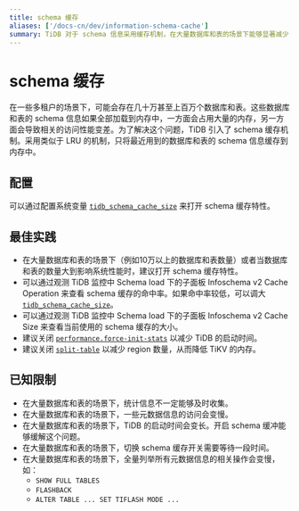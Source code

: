 ```yaml
---
title: schema 缓存
aliases: ['/docs-cn/dev/information-schema-cache']
summary: TiDB 对于 schema 信息采用缓存机制，在大量数据库和表的场景下能够显著减少 schema 信息的内存占用以及提高性能。
---
```


# schema 缓存

在一些多租户的场景下，可能会存在几十万甚至上百万个数据库和表。这些数据库和表的 schema 信息如果全部加载到内存中，一方面会占用大量的内存，另一方面会导致相关的访问性能变差。为了解决这个问题，TiDB 引入了 schema 缓存机制。采用类似于 LRU 的机制，只将最近用到的数据库和表的 schema 信息缓存到内存中。

## 配置

可以通过配置系统变量 [`tidb_schema_cache_size`](/system-variables.md#tidb_schema_cache_size-从-v800-版本开始引入) 来打开 schema 缓存特性。

## 最佳实践

- 在大量数据库和表的场景下（例如10万以上的数据库和表数量）或者当数据库和表的数量大到影响系统性能时，建议打开 schema 缓存特性。
- 可以通过观测 TiDB 监控中 Schema load 下的子面板 Infoschema v2 Cache Operation 来查看 schema 缓存的命中率。如果命中率较低，可以调大 [`tidb_schema_cache_size`](/system-variables.md#tidb_schema_cache_size-从-v800-版本开始引入)。
- 可以通过观测 TiDB 监控中 Schema load 下的子面板 Infoschema v2 Cache Size 来查看当前使用的 schema 缓存的大小。
- 建议关闭 [`performance.force-init-stats`](/tidb-configuration-file.md#force-init-stats-从-v657-和-v710-版本开始引入) 以减少 TiDB 的启动时间。
- 建议关闭 [`split-table`](/tidb-configuration-file.md#split-table) 以减少 region 数量，从而降低 TiKV 的内存。

## 已知限制

- 在大量数据库和表的场景下，统计信息不一定能够及时收集。
- 在大量数据库和表的场景下，一些元数据信息的访问会变慢。
- 在大量数据库和表的场景下，TiDB 的启动时间会变长。开启 schema 缓冲能够缓解这个问题。
- 在大量数据库和表的场景下，切换 schema 缓存开关需要等待一段时间。
- 在大量数据库和表的场景下，全量列举所有元数据信息的相关操作会变慢，如：
    - `SHOW FULL TABLES`
    - `FLASHBACK`
    - `ALTER TABLE ... SET TIFLASH MODE ...`
